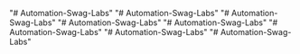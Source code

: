 "# Automation-Swag-Labs" 
"# Automation-Swag-Labs" 
"# Automation-Swag-Labs" 
"# Automation-Swag-Labs" 
"# Automation-Swag-Labs" 
"# Automation-Swag-Labs" 
"# Automation-Swag-Labs" 
"# Automation-Swag-Labs" 
